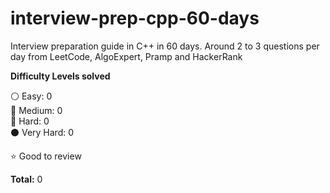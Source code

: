 # interview-prep-cpp-60-days
Interview preparation guide in C++ in 60 days. Around 2 to 3 questions per day from LeetCode, AlgoExpert, Pramp and HackerRank

__Difficulty Levels solved__
 
 :white_circle: Easy: 0  
 :large_blue_circle: Medium: 0  
 :red_circle: Hard: 0  
 :black_circle: Very Hard: 0  
  
 :star: Good to review

 __Total:__ 0
